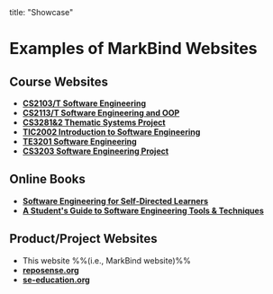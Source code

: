 <frontmatter>
  title: "Showcase"
</frontmatter>

# Examples of MarkBind Websites

## Course Websites
* [**CS2103/T Software Engineering**](https://www.comp.nus.edu.sg/~cs2103)
* [**CS2113/T Software Engineering and OOP**](https://www.comp.nus.edu.sg/~cs2113)
* [**CS3281&2 Thematic Systems Project**](https://nus-cs3281.github.io/website/)
* [**TIC2002 Introduction to Software Engineering**](https://nus-tic2002-2019.github.io/website/)
* [**TE3201 Software Engineering**](https://nus-te3201.github.io/2020/)
* [**CS3203 Software Engineering Project**](https://nus-cs3203.github.io/course-website/)

## Online Books
* [**Software Engineering for Self-Directed Learners**](https://se-education.org/se-book/)
* [**A Student's Guide to Software Engineering Tools & Techniques**](https://se-education.org/learningresources/)


## Product/Project Websites
* This website %%(i.e., MarkBind website)%%
* [**reposense.org**](https://reposense.org)
* [**se-education.org**](https://se-education.org)

